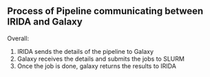 ## Process of Pipeline communicating between IRIDA and Galaxy
Overall: 
1. IRIDA sends the details of the pipeline to Galaxy
2. Galaxy receives the details and submits the jobs to SLURM
3. Once the job is done, galaxy returns the results to IRIDA

## 
